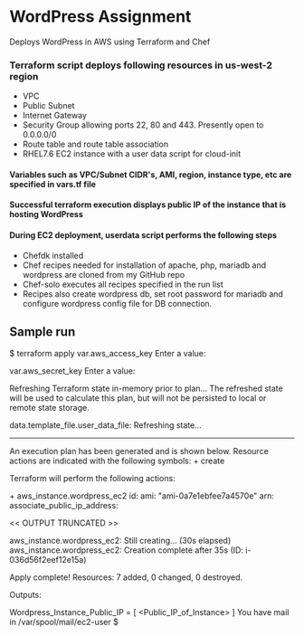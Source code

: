 # WordPress Assignment

Deploys WordPress in AWS using Terraform and Chef

### Terraform script deploys following resources in us-west-2 region
-  VPC
-  Public Subnet
-  Internet Gateway
-  Security Group allowing ports 22, 80 and 443. Presently open to 0.0.0.0/0
-  Route table and route table association
-  RHEL7.6 EC2 instance with a user data script for cloud-init
#### Variables such as VPC/Subnet CIDR's, AMI, region, instance type, etc are specified in vars.tf file
#### Successful terraform execution displays public IP of the instance that is hosting WordPress
#### During EC2 deployment, userdata script performs the following steps
-  Chefdk installed 
-  Chef recipes needed for installation of apache, php, mariadb and wordpress are cloned from my GitHub repo
-  Chef-solo executes all recipes specified in the run list
-  Recipes also create wordpress db, set root password for mariadb and configure wordpress config file for DB connection.

## Sample run

$ terraform apply
var.aws_access_key
  Enter a value: 

var.aws_secret_key
  Enter a value: 

Refreshing Terraform state in-memory prior to plan...
The refreshed state will be used to calculate this plan, but will not be
persisted to local or remote state storage.

data.template_file.user_data_file: Refreshing state...

------------------------------------------------------------------------

An execution plan has been generated and is shown below.
Resource actions are indicated with the following symbols:
  \+ create

Terraform will perform the following actions:

  \+ aws_instance.wordpress_ec2
      id:                                          <computed>
      ami:                                         "ami-0a7e1ebfee7a4570e"
      arn:                                         <computed>
      associate_public_ip_address:                 <computed>

<< OUTPUT TRUNCATED >>

aws_instance.wordpress_ec2: Still creating... (30s elapsed)
aws_instance.wordpress_ec2: Creation complete after 35s (ID: i-036d56f2eef12e15a)

Apply complete! Resources: 7 added, 0 changed, 0 destroyed.

Outputs:

Wordpress_Instance_Public_IP = [
   <Public_IP_of_Instance> 
]
You have mail in /var/spool/mail/ec2-user
$

